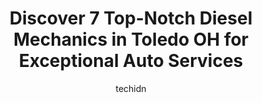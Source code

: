 ---
layout: ampstory
image: https://images.unsplash.com/photo-1576933875027-3314e0a79702?ixlib=rb-4.0.3&ixid=MnwxMjA3fDB8MHxwaG90by1wYWdlfHx8fGVufDB8fHx8&auto=format&fit=crop&w=640&h=853&q=80
author: techidn
featured: false
description: Trust your vehicles maintenance and repairs to the 7 best Diesel Mechanic in Toledo OH, USA. With their extensive experience, cutting-edge technology, and commitment to customer satisfactio
title: Discover 7 Top-Notch Diesel Mechanics in Toledo OH for Exceptional Auto Services
cover:
   title: Discover 7 Top-Notch Diesel Mechanics in Toledo OH for Exceptional Auto Services
   subtitle: Rickpate
   background: https://images.unsplash.com/photo-1576933875027-3314e0a79702?ixlib=rb-4.0.3&ixid=MnwxMjA3fDB8MHxwaG90by1wYWdlfHx8fGVufDB8fHx8&auto=format&fit=crop&w=640&h=853&q=80

pages: 
 - layout: thirds
   top: <h1>#1 Scotts Commercial Truck Services</h1>
   bottom: "<p>Update-After speaking to the owner in this matter, he promised to make it right and hopefully the next customer will not have the issues I hadAlthough I do appreciate you</p>"
   background: https://www.knot35.com/toplist/wp-content/uploads/2023/06/best-diesel-mechanic-1-in-toledo-oh-1685839313.jpeg
   backgroundblur: true
 - layout: thirds
   top: <h1>#2 Toledo Spring Parts & Service</h1>
   bottom: "<p>5015 Enterprise Blvd, Toledo, OH 43612, United States</p>"
   background: https://www.knot35.com/toplist/wp-content/uploads/2023/06/best-diesel-mechanic-2-in-toledo-oh-1685839313.jpeg
   cta:
      link: https://www.knot35.com/toplist/discover-7-top-notch-diesel-mechanics-in-toledo-oh-for-exceptional-auto-services/
      text: Discover 7 Top-Notch Diesel Mechanics in Toledo OH for Exceptional Auto Services
 - layout: thirds
   top: <h1>#3 Baughman Truck Center (Road Service)</h1>
   bottom: "<p>5439 Lewis Ave, Toledo, OH 43612, United States</p>"
   background: https://www.knot35.com/toplist/wp-content/uploads/2023/06/best-diesel-mechanic-3-in-toledo-oh-1685839314.png
   cta:
      link: https://www.knot35.com/toplist/discover-7-top-notch-diesel-mechanics-in-toledo-oh-for-exceptional-auto-services/
      text: Discover 7 Top-Notch Diesel Mechanics in Toledo OH for Exceptional Auto Services
 - layout: thirds
   top: <h1>#4 Telegraph Brake Services</h1>
   bottom: "<p>370 Matzinger Rd B, Toledo, OH 43612, United States</p>"
   background: https://images.unsplash.com/photo-1552083974-186346191183?ixlib=rb-4.0.3&ixid=MnwxMjA3fDB8MHxwaG90by1wYWdlfHx8fGVufDB8fHx8&auto=format&fit=crop&w=640&h=853&q=80
   cta:
      link: https://www.knot35.com/toplist/discover-7-top-notch-diesel-mechanics-in-toledo-oh-for-exceptional-auto-services/
      text: Discover 7 Top-Notch Diesel Mechanics in Toledo OH for Exceptional Auto Services
 - layout: thirds
   top: <h1>#5 L & K Auto & Truck Serv Inc On Jefferson</h1>
   bottom: "<p>5918 N Detroit Ave, Toledo, OH 43612, United States</p>"
   background: https://images.unsplash.com/photo-1531169509526-f8f1fdaa4a67?ixlib=rb-4.0.3&ixid=MnwxMjA3fDB8MHxwaG90by1wYWdlfHx8fGVufDB8fHx8&auto=format&fit=crop&w=640&h=853&q=80
   cta:
      link: https://www.knot35.com/toplist/discover-7-top-notch-diesel-mechanics-in-toledo-oh-for-exceptional-auto-services/
      text: Discover 7 Top-Notch Diesel Mechanics in Toledo OH for Exceptional Auto Services
 - layout: thirds
   top: <h1>#6 Adlers Automotive</h1>
   bottom: "<p>3553 Marine Rd, Toledo, OH 43609, United States</p>"
   background: https://plus.unsplash.com/premium_photo-1664640458616-3c74f8cb4589?ixlib=rb-4.0.3&ixid=MnwxMjA3fDB8MHxwaG90by1wYWdlfHx8fGVufDB8fHx8&auto=format&fit=crop&w=640&h=853&q=80
   cta:
      link: https://www.knot35.com/toplist/discover-7-top-notch-diesel-mechanics-in-toledo-oh-for-exceptional-auto-services/
      text: Discover 7 Top-Notch Diesel Mechanics in Toledo OH for Exceptional Auto Services
 - layout: thirds
   top: <h1>#7 Fleet Doctor</h1>
   bottom: "<p>1039 Custer Dr, Toledo, OH 43612, United States</p>"
   background: https://images.unsplash.com/photo-1564951434112-64d74cc2a2d7?ixlib=rb-4.0.3&ixid=MnwxMjA3fDB8MHxwaG90by1wYWdlfHx8fGVufDB8fHx8&auto=format&fit=crop&w=640&h=853&q=80
   cta:
      link: https://www.knot35.com/toplist/discover-7-top-notch-diesel-mechanics-in-toledo-oh-for-exceptional-auto-services/
      text: Discover 7 Top-Notch Diesel Mechanics in Toledo OH for Exceptional Auto Services
 - layout: thirds
   middle: Continue reading...
   background: https://images.unsplash.com/photo-1618556658017-fd9c732d1360?ixlib=rb-4.0.3&ixid=MnwxMjA3fDB8MHxwaG90by1wYWdlfHx8fGVufDB8fHx8&auto=format&fit=crop&w=640&h=853&q=80
   cta:
      link: https://www.knot35.com/toplist/discover-7-top-notch-diesel-mechanics-in-toledo-oh-for-exceptional-auto-services/
      text: Discover 7 Top-Notch Diesel Mechanics in Toledo OH for Exceptional Auto Services
      
---